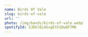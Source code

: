 ```yaml
---
name: Birds Of Vale
slug: birds-of-vale
url: ''
photo: /img/bands/birds-of-vale.webp
spotifyId: 5JDklELUGxgEth1DwQF7M6
---
```

